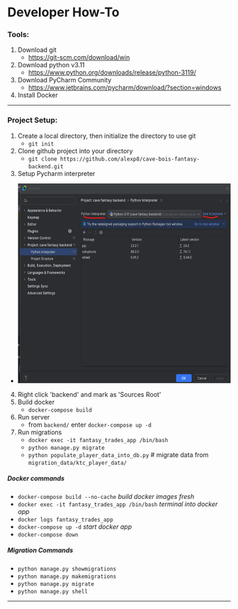 # Developer How-To

### Tools:
1. Download git
   * https://git-scm.com/download/win
2. Download python v3.11
   * https://www.python.org/downloads/release/python-3119/
3. Download PyCharm Community
   * https://www.jetbrains.com/pycharm/download/?section=windows
4. Install Docker
   
---

### Project Setup:
1. Create a local directory, then initialize the directory to use git
    * `git init`
2. Clone github project into your directory
   * `git clone https://github.com/alexp8/cave-bois-fantasy-backend.git`
3. Setup Pycharm interpreter
 * <img src="how-to-images%2Fpycharm%20interpreter.png" alt="Alt text" width="600" height="450">
4. Right click 'backend' and mark as 'Sources Root'
5. Build docker
   * `docker-compose build`
6. Run server
   * from `backend/` enter `docker-compose up -d`
7. Run migrations
   * `docker exec -it fantasy_trades_app /bin/bash`
   * `python manage.py migrate`
   * `python populate_player_data_into_db.py`  # migrate data from `migration_data/ktc_player_data/`

##### Docker commands
- `docker-compose build --no-cache`  _build docker images fresh_
- `docker exec -it fantasy_trades_app /bin/bash` _terminal into docker app_
- `docker logs fantasy_trades_app`
- `docker-compose up -d` _start docker app_
- `docker-compose down`

##### Migration Commands
- `python manage.py showmigrations`
- `python manage.py makemigrations`
- `python manage.py migrate`
- `python manage.py shell`

---
 